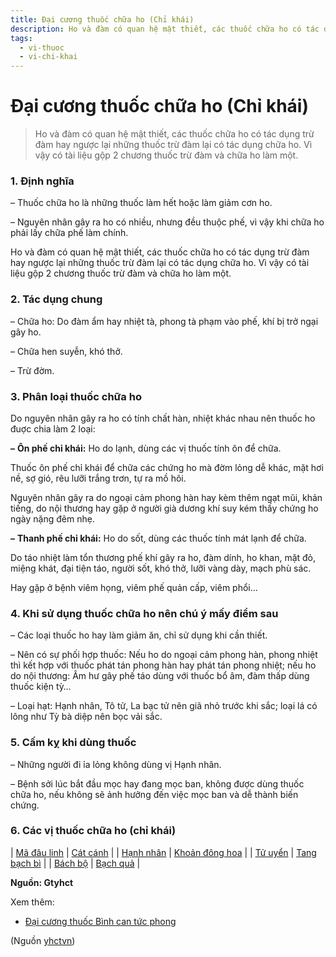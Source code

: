 ```yaml
---
title: Đại cương thuốc chữa ho (Chỉ khái)
description: Ho và đàm có quan hệ mật thiết, các thuốc chữa ho có tác dụng trừ đàm hay ngược lại những lại có tác dụng chữa ho. Vì vậy có tài liệu gộp 2 chương thuốc trừ đàm và chữa ho làm một.
tags:
  - vi-thuoc
  - vi-chi-khai
---
```


# Đại cương thuốc chữa ho (Chỉ khái) 

> Ho và đàm có quan hệ mật thiết, các thuốc chữa ho có tác dụng trừ đàm hay ngược lại những thuốc trừ đàm lại có tác dụng chữa ho. Vì vậy có tài liệu gộp 2 chương thuốc trừ đàm và chữa ho làm một.

### **1. Định nghĩa**

– Thuốc chữa ho là những thuốc làm hết hoặc làm giảm cơn ho.

– Nguyên nhân gây ra ho có nhiều, nhưng đều thuộc phế, vì vậy khi chữa ho phải lấy chữa phế làm chính.

Ho và đàm có quan hệ mật thiết, các thuốc chữa ho có tác dụng trừ đàm hay ngược lại những thuốc trừ đàm lại có tác dụng chữa ho. Vì vậy có tài liệu gộp 2 chương thuốc trừ đàm và chữa ho làm một.

### **2. Tác dụng chung**

– Chữa ho: Do đàm ẩm hay nhiệt tà, phong tà phạm vào phế, khí bị trở ngại gây ho.

– Chữa hen suyễn, khó thở.

– Trừ đờm.

### **3. Phân loại thuốc chữa ho**

Do nguyên nhân gây ra ho có tính chất hàn, nhiệt khác nhau nên thuốc ho đuợc chia làm 2 loại:

**–** **Ôn phế chỉ khái:** Ho do lạnh, dùng các vị thuốc tính ôn để chữa.

Thuốc ôn phế chỉ khái để chữa các chứng ho mà đờm lỏng dễ khác, mặt hơi nề, sợ gió, rêu lưỡi trắng trơn, tự ra mồ hôi.

Nguyên nhân gây ra do ngoại cảm phong hàn hay kèm thêm ngạt mũi, khản tiếng, do nội thương hay gặp ở người già dương khí suy kém thấy chứng ho ngày nặng đêm nhẹ.

**–** **Thanh phế chỉ khái:** Ho do sốt, dùng các thuốc tính mát lạnh để chữa.

Do táo nhiệt làm tổn thương phế khí gây ra ho, đàm dính, ho khan, mặt đỏ, miệng khát, đại tiện táo, người sốt, khó thở, lưỡi vàng dày, mạch phù sác.

Hay gặp ở bệnh viêm họng, viêm phế quản cấp, viêm phổi…

### **4. Khi sử dụng thuốc chữa ho nên chú ý mấy điểm sau**

– Các loại thuốc ho hay làm giảm ăn, chỉ sử dụng khi cần thiết.

– Nên có sự phối hợp thuốc: Nếu ho do ngoại cảm phong hàn, phong nhiệt thì kết hợp với thuốc phát tán phong hàn hay phát tán phong nhiệt; nếu ho do nội thương: Âm hư gây phế táo dùng với thuốc bổ âm, đàm thấp dùng thuốc kiện tỳ…

– Loại hạt: Hạnh nhân, Tô tử, La bạc tử nên giã nhỏ trước khi sắc; loại lá có lông như Tỳ bà diệp nên bọc vải sắc.

### **5. Cấm kỵ khi dùng thuốc**

– Những người đi ỉa lỏng không dùng vị Hạnh nhân.

– Bệnh sởi lúc bắt đầu mọc hay đang mọc ban, không được dùng thuốc chữa ho, nếu không sẽ ảnh hưởng đến việc mọc ban và dễ thành biến chứng.

### 6. Các vị thuốc chữa ho (chỉ khái)

| [Mã đâu linh](/yhctvn/vi-thuoc-ma-dau-linh/) | 
[Cát cánh](/yhctvn/vi-thuoc-cat-canh/)
 |
| [Hạnh nhân](/yhctvn/vi-thuoc-hanh-nhan/) | 
[Khoản đông hoa](/yhctvn/vi-thuoc-khoan-dong-hoa/)
 |
| [Tử uyển](/yhctvn/vi-thuoc-tu-uyen/) | 
[Tang bạch bì](/yhctvn/vi-thuoc-tang-bach-bi-re-dau/) 
 |
| [Bách bộ](/yhctvn/vi-thuoc-bach-bo/) | 
[Bạch quả](/yhctvn/vi-thuoc-bach-qua/)
 |

**Nguồn: Gtyhct**

Xem thêm:

* [Đại cương thuốc Bình can tức phong](/yhctvn/dai-cuong-thuoc-binh-can-tuc-phong/)

(Nguồn <a href="https://yhctvn.com/dai-cuong-thuoc-chua-ho-chi-khai/" target="_blank">yhctvn</a>)
